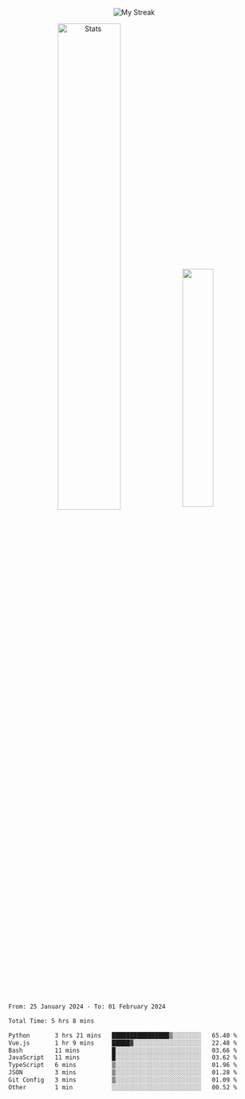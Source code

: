 <p align="center">
<picture>
  <source media="(prefers-color-scheme: dark)" srcset="http://github-readme-streak-stats.herokuapp.com?user=semolik&theme=dark&hide_border=true&background=DD272700">
  <img alt="My Streak" src="http://github-readme-streak-stats.herokuapp.com?user=semolik&hide_border=true">
</picture>
</p>
<div align="center">
  <picture>
    <source media="(prefers-color-scheme: dark)" srcset="https://github-readme-stats.vercel.app/api?username=semolik&show_icons=true&bg_color=DD272700&hide_border=true&theme=dark">
        <img alt="Stats" src="https://github-readme-stats.vercel.app/api?username=semolik&show_icons=true&bg_color=DD272700&hide_border=true" width="50%" >
  </picture>
  <sup>
  <picture>
  <source media="(prefers-color-scheme: dark)" srcset="https://github-readme-stats.vercel.app/api/top-langs/?username=semolik&layout=compact&hide_border=true&bg_color=DD272700&theme=dark">
  <img src="https://github-readme-stats.vercel.app/api/top-langs/?username=semolik&layout=compact&hide_border=true" width="35%" />
  </picture>
  </sup>
</div>
<!--START_SECTION:waka-->

```txt
From: 25 January 2024 - To: 01 February 2024

Total Time: 5 hrs 8 mins

Python       3 hrs 21 mins   ████████████████▒░░░░░░░░   65.40 %
Vue.js       1 hr 9 mins     █████▓░░░░░░░░░░░░░░░░░░░   22.48 %
Bash         11 mins         █░░░░░░░░░░░░░░░░░░░░░░░░   03.66 %
JavaScript   11 mins         █░░░░░░░░░░░░░░░░░░░░░░░░   03.62 %
TypeScript   6 mins          ▒░░░░░░░░░░░░░░░░░░░░░░░░   01.96 %
JSON         3 mins          ▒░░░░░░░░░░░░░░░░░░░░░░░░   01.28 %
Git Config   3 mins          ▒░░░░░░░░░░░░░░░░░░░░░░░░   01.09 %
Other        1 min           ░░░░░░░░░░░░░░░░░░░░░░░░░   00.52 %
```

<!--END_SECTION:waka-->

